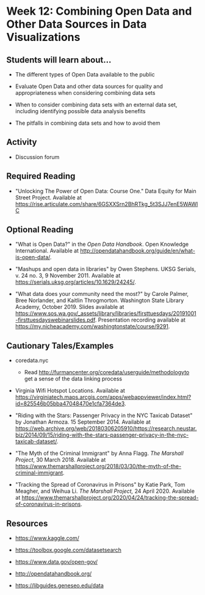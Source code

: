 # Week 12: Combining Open Data and Other Data Sources in Data Visualizations

## Students will learn about...

-   The different types of Open Data available to the public

-   Evaluate Open Data and other data sources for quality and appropriateness when considering combining data sets

-   When to consider combining data sets with an external data set, including identifying possible data analysis benefits

-   The pitfalls in combining data sets and how to avoid them

## Activity

-   Discussion forum

## Required Reading

-   "Unlocking The Power of Open Data: Course One." Data Equity for Main Street Project. Available at https://rise.articulate.com/share/6GSXXSrn2BhRTkg_5t3SJJ7enE5WAWlC

## Optional Reading

-   "What is Open Data?" in the *Open Data Handbook*. Open Knowledge International. Available at http://opendatahandbook.org/guide/en/what-is-open-data/.

-   "Mashups and open data in libraries" by Owen Stephens. UKSG Serials, v. 24 no. 3, 9 November 2011. Available at https://serials.uksg.org/articles/10.1629/24245/.

-   "What data does your community need the most?" by Carole Palmer, Bree Norlander, and Kaitlin Throgmorton. Washington State Library Academy, October 2019. Slides available at https://www.sos.wa.gov/_assets/library/libraries/firsttuesdays/20191001-firsttuesdayswebinarslides.pdf.
Presentation recording available at https://my.nicheacademy.com/washingtonstate/course/9291. 

## Cautionary Tales/Examples

-   coredata.nyc

    -   Read http://furmancenter.org/coredata/userguide/methodologyto get a sense of the data linking process

-   Virginia Wifi Hotspot Locations. Available at https://virginiatech.maps.arcgis.com/apps/webappviewer/index.html?id=825546b05bba47048470e1cfa7364de3.

-   "Riding with the Stars: Passenger Privacy in the NYC Taxicab Dataset" by Jonathan Armoza. 15 September 2014. Available at https://web.archive.org/web/20180306205910/https://research.neustar.biz/2014/09/15/riding-with-the-stars-passenger-privacy-in-the-nyc-taxicab-dataset/.

-   "The Myth of the Criminal Immigrant" by Anna Flagg. *The Marshall Project*, 30 March 2018. Available at https://www.themarshallproject.org/2018/03/30/the-myth-of-the-criminal-immigrant.

-   "Tracking the Spread of Coronavirus in Prisons" by Katie Park, Tom Meagher, and Weihua Li. *The Marshall Project,* 24 April 2020. Available at https://www.themarshallproject.org/2020/04/24/tracking-the-spread-of-coronavirus-in-prisons.

## Resources

-   https://www.kaggle.com/

-   https://toolbox.google.com/datasetsearch

-   https://www.data.gov/open-gov/

-   http://opendatahandbook.org/

-   https://libguides.geneseo.edu/data
